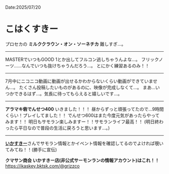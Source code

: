 Date:2025/07/20
# こはくすきー

プロセカの **ミルククラウン・オン・ソーネチカ** 難しすぎ…。

---

MASTERでいつもGOOD 1とか出してフルコン逃しちゃうんよな…。
フリックノーツ……なんでいつも抜けちゃうんだろう…。
とにかく練習あるのみ！！

---

7月中にニコニコ動画に動画が出せるかわからないくらい動画ができていません…。
たくさん投稿したいものがあるのに、映像が完成しなくて…。
まあ…いつかできるはず…。気長に待ってもらえると嬉しいです…。

---

**アラマキ砦でんせつ400** いきました！！！
昼からずっと頑張ってたので…9時間くらい！プレイしてました！！
でんせつ600はまた今度元気があったらやってみます！！
明日もサモラン楽しみますー！！サモランライフ最高！！
(明日終わったら平日なので普段の生活に戻ろうと思います…。)

---

[**いかすきー**](https://ikaskey.bktsk.com/)さんでサモラン情報とかイベント情報を確認してるのでよければ覗いてみてね！！(勝手に宣伝)

**クマサン商会 いかすきー店(非公式サーモンランの情報アカウント)はこれ！！**
https://ikaskey.bktsk.com/@grizzco
